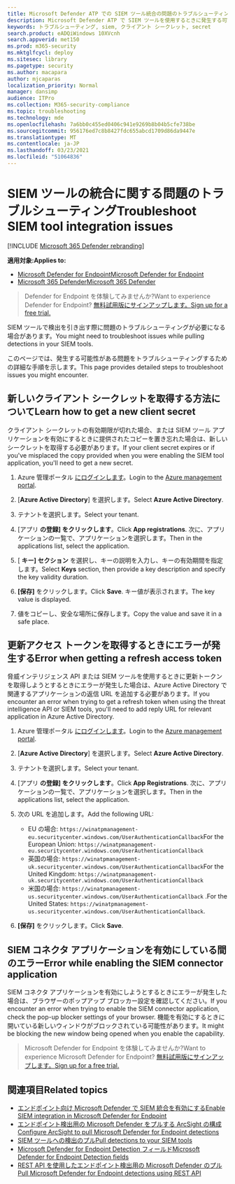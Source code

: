 ```yaml
---
title: Microsoft Defender ATP での SIEM ツール統合の問題のトラブルシューティング
description: Microsoft Defender ATP で SIEM ツールを使用するときに発生する可能性のある問題のトラブルシューティングを行います。
keywords: トラブルシューティング, siem, クライアント シークレット, secret
search.product: eADQiWindows 10XVcnh
search.appverid: met150
ms.prod: m365-security
ms.mktglfcycl: deploy
ms.sitesec: library
ms.pagetype: security
ms.author: macapara
author: mjcaparas
localization_priority: Normal
manager: dansimp
audience: ITPro
ms.collection: M365-security-compliance
ms.topic: troubleshooting
ms.technology: mde
ms.openlocfilehash: 7a6bb0c455ed0406c941e9269b8b04b5cfe738be
ms.sourcegitcommit: 956176ed7c8b8427fdc655abcd1709d86da9447e
ms.translationtype: MT
ms.contentlocale: ja-JP
ms.lasthandoff: 03/23/2021
ms.locfileid: "51064836"
---
```

# <a name="troubleshoot-siem-tool-integration-issues"></a><span data-ttu-id="8e08e-104">SIEM ツールの統合に関する問題のトラブルシューティング</span><span class="sxs-lookup"><span data-stu-id="8e08e-104">Troubleshoot SIEM tool integration issues</span></span>

[!INCLUDE [Microsoft 365 Defender rebranding](../../includes/microsoft-defender.md)]


<span data-ttu-id="8e08e-105">**適用対象:**</span><span class="sxs-lookup"><span data-stu-id="8e08e-105">**Applies to:**</span></span>
- [<span data-ttu-id="8e08e-106">Microsoft Defender for Endpoint</span><span class="sxs-lookup"><span data-stu-id="8e08e-106">Microsoft Defender for Endpoint</span></span>](https://go.microsoft.com/fwlink/p/?linkid=2146631)
- [<span data-ttu-id="8e08e-107">Microsoft 365 Defender</span><span class="sxs-lookup"><span data-stu-id="8e08e-107">Microsoft 365 Defender</span></span>](https://go.microsoft.com/fwlink/?linkid=2118804)


> <span data-ttu-id="8e08e-108">Defender for Endpoint を体験してみませんか?</span><span class="sxs-lookup"><span data-stu-id="8e08e-108">Want to experience Defender for Endpoint?</span></span> [<span data-ttu-id="8e08e-109">無料試用版にサインアップします。</span><span class="sxs-lookup"><span data-stu-id="8e08e-109">Sign up for a free trial.</span></span>](https://www.microsoft.com/microsoft-365/windows/microsoft-defender-atp?ocid=docs-wdatp-pullalerts-abovefoldlink) 

<span data-ttu-id="8e08e-110">SIEM ツールで検出を引き出す際に問題のトラブルシューティングが必要になる場合があります。</span><span class="sxs-lookup"><span data-stu-id="8e08e-110">You might need to troubleshoot issues while pulling detections in your SIEM tools.</span></span>

<span data-ttu-id="8e08e-111">このページでは、発生する可能性がある問題をトラブルシューティングするための詳細な手順を示します。</span><span class="sxs-lookup"><span data-stu-id="8e08e-111">This page provides detailed steps to troubleshoot issues you might encounter.</span></span>


## <a name="learn-how-to-get-a-new-client-secret"></a><span data-ttu-id="8e08e-112">新しいクライアント シークレットを取得する方法について</span><span class="sxs-lookup"><span data-stu-id="8e08e-112">Learn how to get a new client secret</span></span>
<span data-ttu-id="8e08e-113">クライアント シークレットの有効期限が切れた場合、または SIEM ツール アプリケーションを有効にするときに提供されたコピーを置き忘れた場合は、新しいシークレットを取得する必要があります。</span><span class="sxs-lookup"><span data-stu-id="8e08e-113">If your client secret expires or if you've misplaced the copy provided when you were enabling the SIEM tool application,  you'll need to get a new secret.</span></span>

1. <span data-ttu-id="8e08e-114">Azure 管理ポータル [にログインします](https://portal.azure.com)。</span><span class="sxs-lookup"><span data-stu-id="8e08e-114">Login to the [Azure management portal](https://portal.azure.com).</span></span>

2. <span data-ttu-id="8e08e-115">[**Azure Active Directory**] を選択します。</span><span class="sxs-lookup"><span data-stu-id="8e08e-115">Select **Azure Active Directory**.</span></span>

3. <span data-ttu-id="8e08e-116">テナントを選択します。</span><span class="sxs-lookup"><span data-stu-id="8e08e-116">Select your tenant.</span></span>

4. <span data-ttu-id="8e08e-117">[アプリ **の登録] をクリックします**。</span><span class="sxs-lookup"><span data-stu-id="8e08e-117">Click **App registrations**.</span></span> <span data-ttu-id="8e08e-118">次に、アプリケーションの一覧で、アプリケーションを選択します。</span><span class="sxs-lookup"><span data-stu-id="8e08e-118">Then in the applications list, select the application.</span></span>

5. <span data-ttu-id="8e08e-119">[ **キー] セクション** を選択し、キーの説明を入力し、キーの有効期間を指定します。</span><span class="sxs-lookup"><span data-stu-id="8e08e-119">Select **Keys** section, then provide a key description and specify the key validity duration.</span></span>

6. <span data-ttu-id="8e08e-120">**[保存]** をクリックします。</span><span class="sxs-lookup"><span data-stu-id="8e08e-120">Click **Save**.</span></span> <span data-ttu-id="8e08e-121">キー値が表示されます。</span><span class="sxs-lookup"><span data-stu-id="8e08e-121">The key value is displayed.</span></span>

7. <span data-ttu-id="8e08e-122">値をコピーし、安全な場所に保存します。</span><span class="sxs-lookup"><span data-stu-id="8e08e-122">Copy the value and save it in a safe place.</span></span>


## <a name="error-when-getting-a-refresh-access-token"></a><span data-ttu-id="8e08e-123">更新アクセス トークンを取得するときにエラーが発生する</span><span class="sxs-lookup"><span data-stu-id="8e08e-123">Error when getting a refresh access token</span></span>
<span data-ttu-id="8e08e-124">脅威インテリジェンス API または SIEM ツールを使用するときに更新トークンを取得しようとするときにエラーが発生した場合は、Azure Active Directory で関連するアプリケーションの返信 URL を追加する必要があります。</span><span class="sxs-lookup"><span data-stu-id="8e08e-124">If you encounter an error when trying to get a refresh token when using the threat intelligence API or SIEM tools, you'll need to add reply URL for relevant application in Azure Active Directory.</span></span>

1. <span data-ttu-id="8e08e-125">Azure 管理ポータル [にログインします](https://ms.portal.azure.com)。</span><span class="sxs-lookup"><span data-stu-id="8e08e-125">Login to the [Azure management portal](https://ms.portal.azure.com).</span></span>

2. <span data-ttu-id="8e08e-126">[**Azure Active Directory**] を選択します。</span><span class="sxs-lookup"><span data-stu-id="8e08e-126">Select **Azure Active Directory**.</span></span>

3. <span data-ttu-id="8e08e-127">テナントを選択します。</span><span class="sxs-lookup"><span data-stu-id="8e08e-127">Select your tenant.</span></span>

4. <span data-ttu-id="8e08e-128">[アプリ **の登録] をクリックします**。</span><span class="sxs-lookup"><span data-stu-id="8e08e-128">Click **App Registrations**.</span></span> <span data-ttu-id="8e08e-129">次に、アプリケーションの一覧で、アプリケーションを選択します。</span><span class="sxs-lookup"><span data-stu-id="8e08e-129">Then in the applications list, select the application.</span></span>

5. <span data-ttu-id="8e08e-130">次の URL を追加します。</span><span class="sxs-lookup"><span data-stu-id="8e08e-130">Add the following URL:</span></span>
   - <span data-ttu-id="8e08e-131">EU の場合: `https://winatpmanagement-eu.securitycenter.windows.com/UserAuthenticationCallback`</span><span class="sxs-lookup"><span data-stu-id="8e08e-131">For the European Union: `https://winatpmanagement-eu.securitycenter.windows.com/UserAuthenticationCallback`</span></span>
   - <span data-ttu-id="8e08e-132">英国の場合: `https://winatpmanagement-uk.securitycenter.windows.com/UserAuthenticationCallback`</span><span class="sxs-lookup"><span data-stu-id="8e08e-132">For the United Kingdom: `https://winatpmanagement-uk.securitycenter.windows.com/UserAuthenticationCallback`</span></span>
   - <span data-ttu-id="8e08e-133">米国の場合:  `https://winatpmanagement-us.securitycenter.windows.com/UserAuthenticationCallback` .</span><span class="sxs-lookup"><span data-stu-id="8e08e-133">For the United States:  `https://winatpmanagement-us.securitycenter.windows.com/UserAuthenticationCallback`.</span></span>
 
6. <span data-ttu-id="8e08e-134">**[保存]** をクリックします。</span><span class="sxs-lookup"><span data-stu-id="8e08e-134">Click **Save**.</span></span>

## <a name="error-while-enabling-the-siem-connector-application"></a><span data-ttu-id="8e08e-135">SIEM コネクタ アプリケーションを有効にしている間のエラー</span><span class="sxs-lookup"><span data-stu-id="8e08e-135">Error while enabling the SIEM connector application</span></span>
<span data-ttu-id="8e08e-136">SIEM コネクタ アプリケーションを有効にしようとするときにエラーが発生した場合は、ブラウザーのポップアップ ブロッカー設定を確認してください。</span><span class="sxs-lookup"><span data-stu-id="8e08e-136">If you encounter an error when trying to enable the SIEM connector application, check the pop-up blocker settings of your browser.</span></span> <span data-ttu-id="8e08e-137">機能を有効にするときに開いている新しいウィンドウがブロックされている可能性があります。</span><span class="sxs-lookup"><span data-stu-id="8e08e-137">It might be blocking the new window being opened when you enable the capability.</span></span>




><span data-ttu-id="8e08e-138">Microsoft Defender for Endpoint を体験してみませんか?</span><span class="sxs-lookup"><span data-stu-id="8e08e-138">Want to experience Microsoft Defender for Endpoint?</span></span> [<span data-ttu-id="8e08e-139">無料試用版にサインアップします。</span><span class="sxs-lookup"><span data-stu-id="8e08e-139">Sign up for a free trial.</span></span>](https://www.microsoft.com/microsoft-365/windows/microsoft-defender-atp?ocid=docs-wdatp-troubleshootsiem-belowfoldlink) 

## <a name="related-topics"></a><span data-ttu-id="8e08e-140">関連項目</span><span class="sxs-lookup"><span data-stu-id="8e08e-140">Related topics</span></span>
- [<span data-ttu-id="8e08e-141">エンドポイント向け Microsoft Defender で SIEM 統合を有効にする</span><span class="sxs-lookup"><span data-stu-id="8e08e-141">Enable SIEM integration in Microsoft Defender for Endpoint</span></span>](enable-siem-integration.md)
- [<span data-ttu-id="8e08e-142">エンドポイント検出用の Microsoft Defender をプルする ArcSight の構成</span><span class="sxs-lookup"><span data-stu-id="8e08e-142">Configure ArcSight to pull Microsoft Defender for Endpoint detections</span></span>](configure-arcsight.md)
- [<span data-ttu-id="8e08e-143">SIEM ツールへの検出のプル</span><span class="sxs-lookup"><span data-stu-id="8e08e-143">Pull detections to your SIEM tools</span></span>](configure-siem.md)
- [<span data-ttu-id="8e08e-144">Microsoft Defender for Endpoint Detection フィールド</span><span class="sxs-lookup"><span data-stu-id="8e08e-144">Microsoft Defender for Endpoint Detection fields</span></span>](api-portal-mapping.md)
- [<span data-ttu-id="8e08e-145">REST API を使用したエンドポイント検出用の Microsoft Defender のプル</span><span class="sxs-lookup"><span data-stu-id="8e08e-145">Pull Microsoft Defender for Endpoint detections using REST API</span></span>](pull-alerts-using-rest-api.md)
